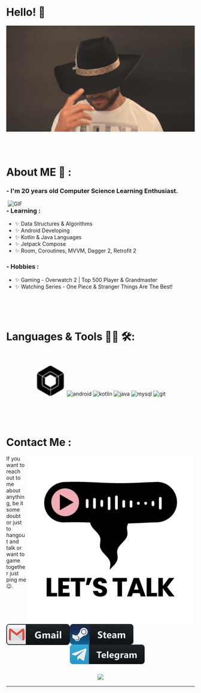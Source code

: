 # Hello! 👋

<div align="center">
<img hight="300" width="700" alt="GIF" align="center" src="https://github.com/DivisionCom/DivisionCom/blob/main/assets/howdy.gif">
</div>

</br>
</br>
</br>

# About ME 💬 :

### - I'm 20 years  old Computer Science Learning Enthusiast.

<img hight="400" width="500" alt="GIF" align="right" src="https://github.com/DivisionCom/DivisionCom/blob/main/assets/hiThere.gif">

### - Learning :
- ✨ Data Structures & Algorithms
- ✨ Android Developing
- ✨ Kotlin & Java Languages
- ✨ Jetpack Compose
- ✨ Room, Coroutines, MVVM, Dagger 2, Retrofit 2

### - Hobbies : 
- ✨ Gaming - Overwatch 2 | Top 500 Player & Grandmaster
- ✨ Watching Series - One Piece & Stranger Things Are The Best!

</br>
</br>
</br>



# Languages & Tools 👨‍💻 🛠:
</br>

<p align="center">

<!-- For more icons please follow  https://github.com/MikeCodesDotNET/ColoredBadges -->
<img src="https://github.com/DivisionCom/DivisionCom/blob/main/assets/jetpack-compose.svg" alt="jetpack-compose"  width="80" height="80">
<img src="https://github.com/DivisionCom/skill-icons/blob/main/icons/AndroidStudio-Dark.svg" alt="android"  width="80" height="80">
<img src="https://github.com/DivisionCom/skill-icons/blob/main/icons/Kotlin-Dark.svg" alt="kotlin" width="80" height="80">
<img src="https://github.com/DivisionCom/skill-icons/blob/main/icons/Java-Dark.svg" alt="java" width="80" height="80">
<img src="https://github.com/DivisionCom/skill-icons/blob/main/icons/MySQL-Dark.svg" alt="mysql" width="80" height="80">
<img src="https://github.com/DivisionCom/skill-icons/blob/main/icons/Git.svg" alt="git" width="80" height="80">
</p>
</br>
</br>
</br>



# Contact Me :

<p>


<img hight="320" width="450" align="right" alt="GIF" src="https://github.com/DivisionCom/DivisionCom/blob/main/assets/letstalk.gif">


If you want to reach out to me about anything, be it some doubt or just to hangout and talk or want to game together just ping me 😉.

<a href="mailto:xd6511@gmail.com">
 <img align="left" alt="Gmail" width="170" hight="140" src="https://github.com/DivisionCom/DivisionCom/blob/main/assets/gmail.png" />
</a>
<a href="https://steamcommunity.com/id/DivisionCommander/">
  <img align="left" alt="Steam" width="170" hight="140" src="https://github.com/DivisionCom/DivisionCom/blob/main/assets/steam.png" />
</a>
</br>
</br>
</br>
</a>
<a href="https://t.me/DivisionCommander">
  <img align="left" alt=" Reddit" width="200" hight="170" src="https://github.com/DivisionCom/DivisionCom/blob/main/assets/telegram.png" />
</a>
</p>
 

</br>
</br>
</br>
</br>
</br>
</br>
</br>



<p align="center" >  
  <a href="https://github.com/anuraghazra/github-readme-stats"> 
<img  src="https://github-readme-stats-sigma-five.vercel.app/api?username=DivisionCom&show_icons=true&theme=radical"/>
  </a>
  </p>

*************
